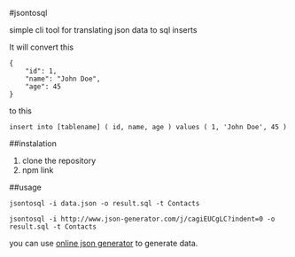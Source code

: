 #jsontosql

simple cli tool for translating json data to sql inserts

It will convert this
```
{
    "id": 1,
    "name": "John Doe",
    "age": 45
}
```
to this

```
insert into [tablename] ( id, name, age ) values ( 1, 'John Doe', 45 )
```

##instalation

1. clone the repository
2. npm link

##usage

```jsontosql -i data.json -o result.sql -t Contacts```

```jsontosql -i http://www.json-generator.com/j/cagiEUCgLC?indent=0 -o result.sql -t Contacts```

you can use [online json generator](http://www.json-generator.com/) to generate data.